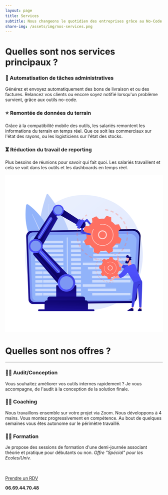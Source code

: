 ```yaml
---
layout: page
title: Services
subtitle: Nous changeons le quotidien des entreprises grâce au No-Code.
share-img: /assets/img/nos-services.png
---
```


# Quelles sont nos services principaux ?


### 🤖 Automatisation de tâches administratives

Générez et envoyez automatiquement des bons de livraison et ou des factures. Relancez vos clients ou encore soyez notifié lorsqu'un problème survient, grâce aux outils no-code.

### ⭐️ Remontée de données du terrain

Grâce à la compatibilité mobile des outils, les salariés remontent les informations du terrain en temps réel. Que ce soit les commerciaux sur l'état des rayons, ou les logisticiens sur l'état des stocks.

### ⏳  Réduction du travail de reporting

Plus besoins de réunions pour savoir qui fait quoi. Les salariés travaillent et cela se voit dans les outils et les dashboards en temps réel.

<img src="assets/img/homelogo.jpg" alt="" class="img-page">


# Quelles sont nos offres ?

---

### 🧑‍💻 Audit/Conception

Vous souhaitez améliorer vos outils internes rapidement ? Je vous accompagne, de l'audit à la conception de la solution finale.

### 💁‍♂️ Coaching

Nous travaillons ensemble sur votre projet via Zoom. Nous développons à 4 mains. Vous montez progressivement en compétence. Au bout de quelques semaines vous êtes autonome sur le périmètre travaillé.

### 👨‍🏫 Formation

Je propose des sessions de formation d'une demi-journée associant théorie et pratique pour débutants ou non.
*Offre "Spécial" pour les Ecoles/Univ.*


<br/>
<br/>
<div class="cta-container">
  <div class="cta-content">
    <a href="https://calendly.com/julien-mottet-pro/30min" class="cta-button">Prendre un RDV</a>
    <p><strong>06.69.44.70.48</strong></p>
  </div>
</div>
